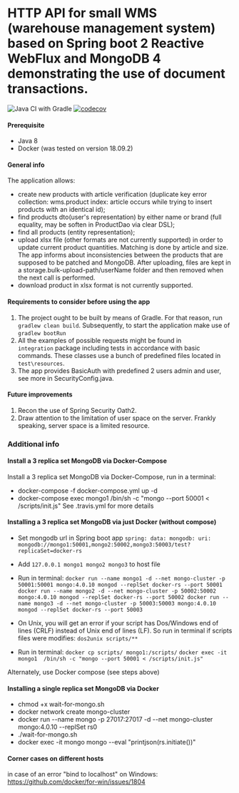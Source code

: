 # HTTP API for small WMS (warehouse management system) based on Spring boot 2 Reactive WebFlux and MongoDB 4 demonstrating the use of document transactions.  
![Java CI with Gradle](https://github.com/silaev/wms/workflows/Java%20CI%20with%20Gradle/badge.svg?branch=master)
[![codecov](https://codecov.io/gh/silaev/wms/branch/master/graph/badge.svg)](https://codecov.io/gh/silaev/wms)

#### Prerequisite
- Java 8
- Docker (was tested on version 18.09.2) 
 
#### General info
The application allows:
- create new products with article verification 
    (duplicate key error collection: wms.product index: article occurs while 
    trying to insert products with an identical id);
- find products dto(user's representation) by either name or brand (full equality, may be soften in ProductDao
    via clear DSL);
- find all products (entity representation);
- upload xlsx file (other formats are not currently supported) in order to update current product quantities.
    Matching is done by article and size. The app informs about inconsistencies between the products that are supposed to 
    be patched and MongoDB. 
    After uploading, files are kept in a storage.bulk-upload-path/userName folder
    and then removed when the next call is performed. 
- download product in xlsx format is not currently supported.     
          
#### Requirements to consider before using the app 
1. The project ought to be built by means of Gradle. For that reason, run `gradlew clean build`.
Subsequently, to start the application make use of `gradlew bootRun`
2. All the examples of possible requests might be found in  
`integration` package including tests in accordance with basic commands.
These classes use a bunch of predefined files located in `test\resources`.
3. The app provides BasicAuth with predefined 2 users admin and user,
see more in SecurityConfig.java.   

#### Future improvements
1. Recon the use of Spring Security Oath2.
2. Draw attention to the limitation of user space on the server. Frankly speaking,
server space is a limited resource.

### Additional info
#### Install a 3 replica set MongoDB via Docker-Compose
Install a 3 replica set MongoDB via Docker-Compose, run in a terminal: 
- docker-compose -f docker-compose.yml up -d
- docker-compose exec mongo1 /bin/sh -c "mongo --port 50001 < /scripts/init.js"
See .travis.yml for more details

#### Installing a 3 replica set MongoDB via just Docker (without compose)
- Set mongodb url in Spring boot app 
`spring:
  data:
    mongodb:
      uri: mongodb://mongo1:50001,mongo2:50002,mongo3:50003/test?replicaSet=docker-rs`
      
- Add `127.0.0.1 mongo1 mongo2 mongo3` to host file

- Run in terminal:
`docker run --name mongo1 -d --net mongo-cluster -p 50001:50001 mongo:4.0.10 mongod --replSet docker-rs --port 50001
docker run --name mongo2 -d --net mongo-cluster -p 50002:50002 mongo:4.0.10 mongod --replSet docker-rs --port 50002
docker run --name mongo3 -d --net mongo-cluster -p 50003:50003 mongo:4.0.10 mongod --replSet docker-rs --port 50003`

- On Unix, you will get an error if your script has Dos/Windows end of lines (CRLF) instead of Unix end of lines (LF).
So run in terminal if scripts files were modifies:
`dos2unix scripts/**`
 
- Run in terminal:
`docker cp scripts/ mongo1:/scripts/`
`docker exec -it mongo1  /bin/sh -c "mongo --port 50001 < /scripts/init.js"`

Alternately, use Docker compose (see steps above)

#### Installing a single replica set MongoDB via Docker 
- chmod +x wait-for-mongo.sh
- docker network create mongo-cluster
- docker run --name mongo -p 27017:27017 -d --net mongo-cluster mongo:4.0.10 --replSet rs0
- ./wait-for-mongo.sh
- docker exec -it mongo mongo --eval "printjson(rs.initiate())"

#### Corner cases on different hosts
in case of an error "bind to localhost" on Windows:
https://github.com/docker/for-win/issues/1804